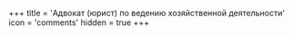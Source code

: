 +++
title = 'Адвокат (юрист) по ведению хозяйственной деятельности'
icon = 'comments'
hidden = true
+++
